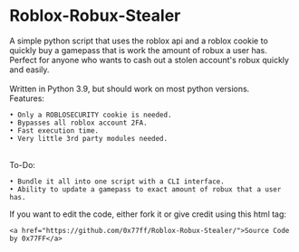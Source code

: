 # Roblox-Robux-Stealer
A simple python script that uses the roblox api and a roblox cookie to quickly buy a gamepass that is work the amount of robux a user has.\
Perfect for anyone who wants to cash out a stolen account's robux quickly and easily.\
\
Written in Python 3.9, but should work on most python versions.
\
Features:
```
• Only a ROBLOSECURITY cookie is needed.
• Bypasses all roblox account 2FA.
• Fast execution time.
• Very little 3rd party modules needed.
```
\
To-Do:
```
• Bundle it all into one script with a CLI interface.
• Ability to update a gamepass to exact amount of robux that a user has.
```
If you want to edit the code, either fork it or give credit using this html tag:
```
<a href="https://github.com/0x77ff/Roblox-Robux-Stealer/">Source Code by 0x77FF</a>
```
